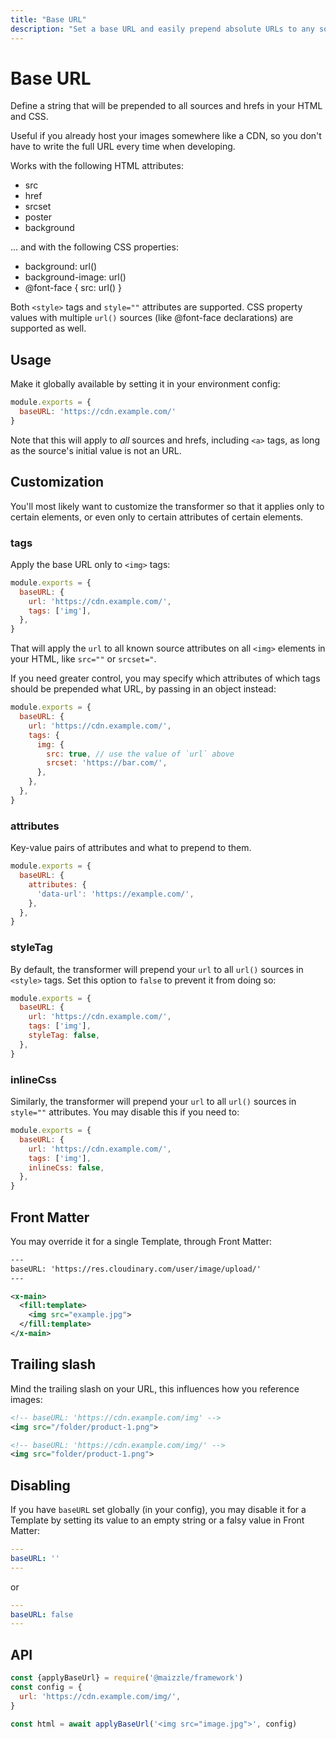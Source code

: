 ```yaml
---
title: "Base URL"
description: "Set a base URL and easily prepend absolute URLs to any source in your HTML emails"
---
```


# Base URL

Define a string that will be prepended to all sources and hrefs in your HTML and CSS.

Useful if you already host your images somewhere like a CDN, so you don't have to write the full URL every time when developing.

Works with the following HTML attributes:

- src
- href
- srcset
- poster
- background

... and with the following CSS properties:

- <span class="text-sm font-mono">background: url()</span>
- <span class="text-sm font-mono">background-image: url()</span>
- <span class="text-sm font-mono">@font-face { src: url() }</span>

Both `<style>` tags and `style=""` attributes are supported. CSS property values with multiple `url()` sources (like @font-face declarations) are supported as well.

## Usage

Make it globally available by setting it in your environment config:

<code-sample title="config.js">

  ```js
  module.exports = {
    baseURL: 'https://cdn.example.com/'
  }
  ```

</code-sample>

<alert type="danger">Note that this will apply to _all_ sources and hrefs, including `<a>` tags, as long as the source's initial value is not an URL.</alert>

## Customization

You'll most likely want to customize the transformer so that it applies only to certain elements, or even only to certain attributes of certain elements.

### tags

Apply the base URL only to `<img>` tags:

<code-sample title="config.js">

  ```js
  module.exports = {
    baseURL: {
      url: 'https://cdn.example.com/',
      tags: ['img'],
    },
  }
  ```

</code-sample>

That will apply the `url` to all known source attributes on all `<img>` elements in your HTML, like `src=""` or `srcset="`.

If you need greater control, you may specify which attributes of which tags should be prepended what URL, by passing in an object instead:

<code-sample title="config.js">

  ```js
  module.exports = {
    baseURL: {
      url: 'https://cdn.example.com/',
      tags: {
        img: {
          src: true, // use the value of `url` above
          srcset: 'https://bar.com/',
        },
      },
    },
  }
  ```

</code-sample>

### attributes

Key-value pairs of attributes and what to prepend to them.

<code-sample title="config.js">

  ```js
  module.exports = {
    baseURL: {
      attributes: {
        'data-url': 'https://example.com/',
      },
    },
  }
  ```

</code-sample>

### styleTag

By default, the transformer will prepend your `url` to all `url()` sources in `<style>` tags.
Set this option to `false` to prevent it from doing so:

<code-sample title="config.js">

  ```js
  module.exports = {
    baseURL: {
      url: 'https://cdn.example.com/',
      tags: ['img'],
      styleTag: false,
    },
  }
  ```

</code-sample>

### inlineCss

Similarly, the transformer will prepend your `url` to all `url()` sources in `style=""` attributes.
You may disable this if you need to:

<code-sample title="config.js">

  ```js
  module.exports = {
    baseURL: {
      url: 'https://cdn.example.com/',
      tags: ['img'],
      inlineCss: false,
    },
  }
  ```

</code-sample>

## Front Matter

You may override it for a single Template, through Front Matter:

<code-sample title="src/templates/example.html">

  ```xml
  ---
  baseURL: 'https://res.cloudinary.com/user/image/upload/'
  ---

  <x-main>
    <fill:template>
      <img src="example.jpg">
    </fill:template>
  </x-main>
  ```

</code-sample>

## Trailing slash

Mind the trailing slash on your URL, this influences how you reference images:

<code-sample title="src/templates/example.html">

  ```xml
  <!-- baseURL: 'https://cdn.example.com/img' -->
  <img src="/folder/product-1.png">

  <!-- baseURL: 'https://cdn.example.com/img/' -->
  <img src="folder/product-1.png">
  ```

</code-sample>


## Disabling

If you have `baseURL` set globally (in your config), you may disable it for a Template by setting its value to an empty string or a falsy value in Front Matter:

<code-sample title="src/templates/example.html">

  ```yaml
  ---
  baseURL: ''
  ---
  ```

</code-sample>

or

<code-sample title="src/templates/example.html">

  ```yaml
  ---
  baseURL: false
  ---
  ```

</code-sample>

## API

<code-sample title="app.js">

  ```js
  const {applyBaseUrl} = require('@maizzle/framework')
  const config = {
    url: 'https://cdn.example.com/img/',
  }

  const html = await applyBaseUrl('<img src="image.jpg">', config)
  ```

</code-sample>
